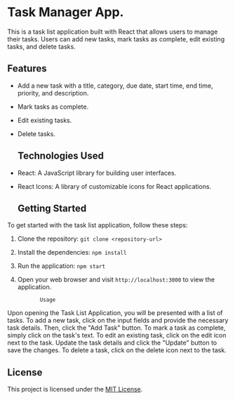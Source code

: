 #                 Task Manager App.

This is a task list application built with React that allows users to manage their tasks. Users can add new tasks, mark tasks as complete, edit existing tasks, and delete tasks.

 ## Features

- Add a new task with a title, category, due date, start time, end time, priority, and description.
- Mark tasks as complete.
- Edit existing tasks.
- Delete tasks.

  ## Technologies Used

- React: A JavaScript library for building user interfaces.
- React Icons: A library of customizable icons for React applications.

   ## Getting Started

To get started with the task list application, follow these steps:

1. Clone the repository: `git clone <repository-url>`
2. Install the dependencies: `npm install`
3. Run the application: `npm start`
4. Open your web browser and visit `http://localhost:3000` to view the application.


              Usage
Upon opening the Task List Application, you will be presented with a list of tasks.
To add a new task, click on the input fields and provide the necessary task details. Then, click the "Add Task" button.
To mark a task as complete, simply click on the task's text.
To edit an existing task, click on the edit icon next to the task. Update the task details and click the "Update" button to save the changes.
To delete a task, click on the delete icon next to the task.

## License

This project is licensed under the [MIT License](LICENSE).
